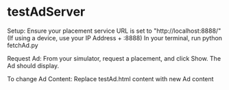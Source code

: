 # testAdServer

Setup:
Ensure your placement service URL is set to "http://localhost:8888/"
(If using a device, use your IP Address + :8888)
In your terminal, run python fetchAd.py

Request Ad:
From your simulator, request a placement, and click Show.
The Ad should display. 

To change Ad Content:
Replace testAd.html content with new Ad content
